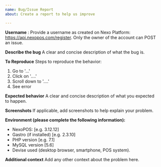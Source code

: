 ```yaml
---
name: Bug/Issue Report
about: Create a report to help us improve

---
```


**Username** : 
Provide a username as created on Nexo Platform: https://api.nexopos.com/register. Only the owner of the account can POST an issue.

**Describe the bug**
A clear and concise description of what the bug is.

**To Reproduce**
Steps to reproduce the behavior:
1. Go to '...'
2. Click on '....'
3. Scroll down to '....'
4. See error

**Expected behavior**
A clear and concise description of what you expected to happen.

**Screenshots**
If applicable, add screenshots to help explain your problem.

**Environment (please complete the following information):**
 - NexoPOS: [e.g. 3.12.12]
 - Gastro (if installed) [e.g. 2.3.10]
 - PHP version [e.g. 7.1]
 - MySQL version [5.6]
 - Devise used (desktop browser, smartphone, POS system).

**Additional context**
Add any other context about the problem here.
